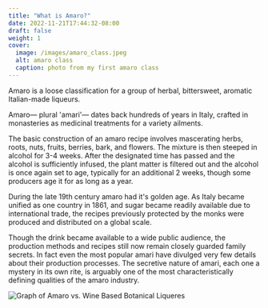 ```yaml
---
title: "What is Amaro?"
date: 2022-11-21T17:44:32-08:00
draft: false
weight: 1
cover:
  image: /images/amaro_class.jpeg
  alt: amaro class
  caption: photo from my first amaro class
---
```


Amaro is a loose classification for a group of herbal, bittersweet, aromatic Italian-made liqueurs.

Amaro— plural 'amari'— dates back hundreds of years in Italy, crafted in monasteries as medicinal treatments for a variety ailments.

The basic construction of an amaro recipe involves mascerating herbs, roots, nuts, fruits, berries, bark, and flowers. The mixture is then steeped in alcohol for 3-4 weeks. After the designated time has passed and the alcohol is sufficiently infused, the plant matter is filtered out and the alcohol is once again set to age, typically for an additional 2 weeks, though some producers age it for as long as a year.

During the late 19th century amaro had it's golden age. As Italy became unified as one country in 1861, and sugar became readily available due to international trade, the recipes previously protected by the monks were produced and distributed on a global scale.

Though the drink became available to a wide public audience, the production methods and recipes still now remain closely guarded family secrets. In fact even the most popular amari have divulged very few details about their production processes. The secretive nature of amari, each one a mystery in its own rite, is arguably one of the most characteristically defining qualities of the amaro industry.

![Graph of Amaro vs. Wine Based Botanical Liqueres](/image/figJamGraphic.jpeg)
